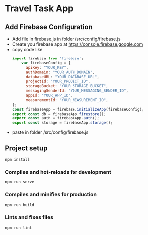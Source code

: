 # Travel Task App

## Add Firebase Configuration

* Add file in firebase.js in folder /src/config/firebase.js
* Create you firebase app at https://console.firebase.google.com
* copy code like 
    ```javascript
    import firebase from 'firebase';
        var firebaseConfig = {
          apiKey: "YOUR_KEY",
          authDomain: "YOUR_AUTH_DOMAIN",
          databaseURL: "YOUR_DATABASE_URL",
          projectId: "YOUR_PROJECT_ID",
          storageBucket: "YOUR_STORAGE_BUCKET",
          messagingSenderId: "YOUR_MESSAGING_SENDER_ID",
          appId: "YOUR_APP_ID",
          measurementId: "YOUR_MEASUREMENT_ID",
    };
    const firebaseApp = firebase.initializeApp(firebaseConfig);
    export const db = firebaseApp.firestore();
    export const auth = firebaseApp.auth();
    export const storage = firebaseApp.storage();
    ```
* paste in folder /src/config/firebase.js

## Project setup
```
npm install
```

### Compiles and hot-reloads for development
```
npm run serve
```

### Compiles and minifies for production
```
npm run build
```

### Lints and fixes files
```
npm run lint
```


